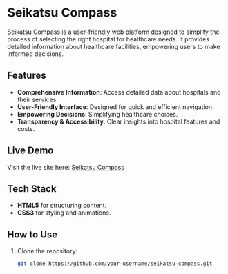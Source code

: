 # Seikatsu Compass

Seikatsu Compass is a user-friendly web platform designed to simplify the process of selecting the right hospital for healthcare needs. It provides detailed information about healthcare facilities, empowering users to make informed decisions.

## Features

- **Comprehensive Information**: Access detailed data about hospitals and their services.
- **User-Friendly Interface**: Designed for quick and efficient navigation.
- **Empowering Decisions**: Simplifying healthcare choices.
- **Transparency & Accessibility**: Clear insights into hospital features and costs.

## Live Demo

Visit the live site here: [Seikatsu Compass](https://65b69634213eee858380cf1c--effervescent-stardust-368255.netlify.app/form.html)

## Tech Stack

- **HTML5** for structuring content.
- **CSS3** for styling and animations.

## How to Use

1. Clone the repository:
   ```bash
   git clone https://github.com/your-username/seikatsu-compass.git
